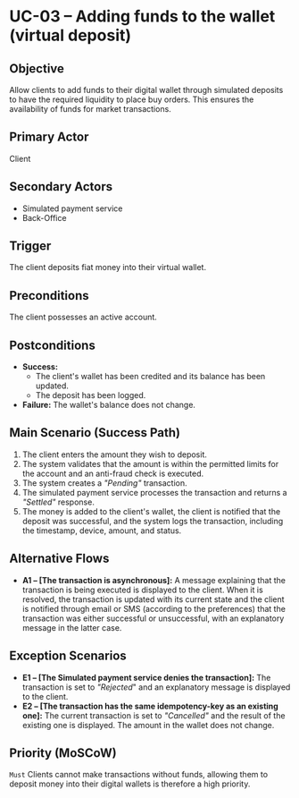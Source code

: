 # UC-03 – Adding funds to the wallet (virtual deposit)

## Objective
Allow clients to add funds to their digital wallet through simulated deposits to have the required liquidity to place buy orders. This ensures the availability of funds for market transactions.

## Primary Actor
Client

## Secondary Actors
   - Simulated payment service
   - Back-Office
## Trigger
The client deposits fiat money into their virtual wallet.

## Preconditions
The client possesses an active account.

## Postconditions
- **Success:**
    - The client's wallet has been credited and its balance has been updated.
    - The deposit has been logged.
- **Failure:** The wallet's balance does not change.

## Main Scenario (Success Path)
1. The client enters the amount they wish to deposit.
2. The system validates that the amount is within the permitted limits for the account and an anti-fraud check is executed.
3. The system creates a *"Pending"* transaction.
4. The simulated payment service processes the transaction and returns a *"Settled"* response.
5. The money is added to the client's wallet, the client is notified that the deposit was successful, and the system logs the transaction, including the timestamp, device, amount, and status.

## Alternative Flows
- **A1 – [The transaction is asynchronous]:** A message explaining that the transaction is being executed is displayed to the client. When it is resolved, the transaction is updated with its current state and the client is notified through email or SMS (according to the preferences) that the transaction was either successful or unsuccessful, with an explanatory message in the latter case.

## Exception Scenarios
- **E1 – [The Simulated payment service denies the transaction]:** The transaction is set to *"Rejected*" and an explanatory message is displayed to the client.
- **E2 – [The transaction has the same idempotency-key as an existing one]:** The current transaction is set to *"Cancelled"* and the result of the existing one is displayed. The amount in the wallet does not change.

## Priority (MoSCoW)
`Must` Clients cannot make transactions without funds, allowing them to deposit money into their digital wallets is therefore a high priority.